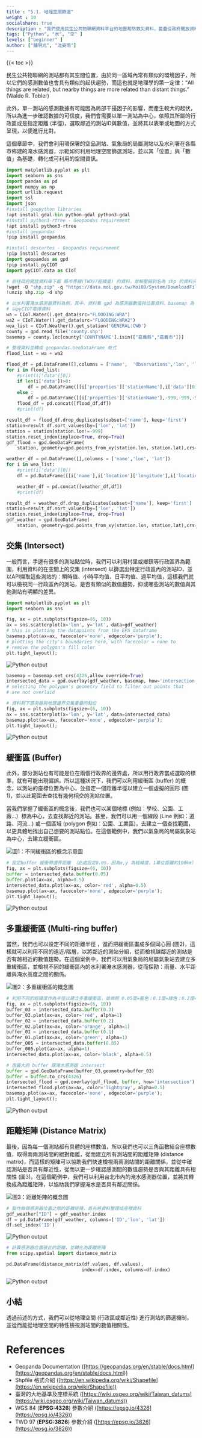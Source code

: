 ```yaml
---
title : "5.1. 地理空間篩選"
weight : 10
socialshare: true
description : "我們使用民生公共物聯網資料平台的地震和防救災資料，套疊從政府開放資料平臺取得的行政區域界線圖資，篩選特定行政區域內的資料，以及產製套疊地圖後的資料分布位置圖片檔案。除此之外，我們同時示範如何套疊特定的幾何拓撲區域，並將套疊的成果輸出成檔案與進行繪圖動作。"
tags: ["Python", "水", "空" ]
levels: ["beginner" ]
author: ["鍾明光", "沈姿雨"]
---
```


{{< toc >}}

民生公共物聯網的測站都有其空間位置，由於同一區域內常有類似的環境因子，所以它們的感測數值也會具有類似的起伏趨勢，而這也就是地理學的第一定律：“All things are related, but nearby things are more related than distant things.” (Waldo R. Tobler)

此外，單一測站的感測數據有可能因為局部干擾因子的影響，而產生較大的起伏，所以為進一步確認數據的可信度，我們會需要以單一測站為中心，依照其所屬的行政區或是指定距離 (半徑)，選取鄰近的測站ID與數值，並將其以表單或地圖的方式呈現，以便進行比對。

這個章節中，我們會利用環保署的空品測站、氣象局的局屬測站以及水利署在各縣市佈建的淹水感測器，示範如何利用地理空間篩選測站，並以其「位置」與「數值」為基礎，轉化成可利用的空間資訊。

```python
import matplotlib.pyplot as plt
import seaborn as sns
import pandas as pd
import numpy as np
import urllib.request
import ssl
import json
#install geopython libraries
!apt install gdal-bin python-gdal python3-gdal
#install python3-rtree - Geopandas requirement
!apt install python3-rtree 
#install geopandas
!pip install geopandas

#install descartes - Geopandas requirement
!pip install descartes
import geopandas as gpd
!pip install pyCIOT
import pyCIOT.data as CIoT
```

```python
# 前往政府開放資料庫下載 縣市界線(TWD97經緯度) 的資料，並解壓縮到名為 shp 的資料夾
!wget -O "shp.zip" -q "https://data.moi.gov.tw/MoiOD/System/DownloadFile.aspx?DATA=72874C55-884D-4CEA-B7D6-F60B0BE85AB0"
!unzip shp.zip -d shp
```

```python
# 以水利署淹水感測器資料為例，其中，資料集 gpd 為感測器數值與位置資料、basemap 為 county.shp (台灣縣市邊界)
# 以pyCIOT取得資料
wa = CIoT.Water().get_data(src="FLOODING:WRA")
wa2 = CIoT.Water().get_data(src="FLOODING:WRA2")
wea_list = CIoT.Weather().get_station('GENERAL:CWB')
county = gpd.read_file('county.shp')
basemap = county.loc[county['COUNTYNAME'].isin(["嘉義縣","嘉義市"])]

# 整理資料並轉成 geopandas.GeoDataFrame 格式
flood_list = wa + wa2

flood_df = pd.DataFrame([],columns = ['name',  'Observations','lon', 'lat'])
for i in flood_list:
    #print(i['data'][0])
    if len(i['data'])>0:
        df = pd.DataFrame([[i['properties']['stationName'],i['data'][0]['values'][0]['value'],i['location']['longitude'],i['location']['latitude']]],columns = ['name',  'Observations','lon', 'lat'])
    else :
        df = pd.DataFrame([[i['properties']['stationName'],-999,-999,-999]],columns = ['name',  'Observations','lon', 'lat'])
    flood_df = pd.concat([flood_df,df])
    #print(df)

result_df = flood_df.drop_duplicates(subset=['name'], keep='first')
station=result_df.sort_values(by=['lon', 'lat'])
station = station[station.lon!=-999]
station.reset_index(inplace=True, drop=True)
gdf_flood = gpd.GeoDataFrame(
    station, geometry=gpd.points_from_xy(station.lon, station.lat),crs="EPSG:4326")

weather_df = pd.DataFrame([],columns = ['name','lon', 'lat'])
for i in wea_list:
    #print(i['data'][0])
    df = pd.DataFrame([[i['name'],i['location']['longitude'],i['location']['latitude']]],columns = ['name','lon', 'lat'])

    weather_df = pd.concat([weather_df,df])
    #print(df)

result_df = weather_df.drop_duplicates(subset=['name'], keep='first')
station=result_df.sort_values(by=['lon', 'lat'])
station.reset_index(inplace=True, drop=True)
gdf_weather = gpd.GeoDataFrame(
    station, geometry=gpd.points_from_xy(station.lon, station.lat),crs="EPSG:4326")
```

## 交集 (Intersect)

一般而言，手邊有很多的測站點位時，我們可以利用村里或鄉鎮等行政區界為範圍，利用資料的在空間上的交集 (intersect) 以篩選出特定行政區內的測站ID，並以API擷取這些測站的：瞬時值、小時平均值、日平均值、週平均值，這樣我們就可以檢視同一行政區內的測站，是否有類似的數值趨勢，抑或哪些測站的數值與其他測站有明顯的差異。

```python
import matplotlib.pyplot as plt
import seaborn as sns

fig, ax = plt.subplots(figsize=(6, 10))
ax = sns.scatterplot(x='lon', y='lat', data=gdf_weather) 
# this is plotting the datapoints from the EPA dataframe
basemap.plot(ax=ax, facecolor='none', edgecolor='purple');
# plotting the city's boundaries here, with facecolor = none to 
# remove the polygon's fill color
plt.tight_layout();
```

![Python output](figures/5-1-1-1.png)

```python
basemap = basemap.set_crs(4326,allow_override=True)
intersected_data = gpd.overlay(gdf_weather, basemap, how='intersection') 
# selecting the polygon's geometry field to filter out points that 
# are not overlaid
```

```python
# 資料剩下感測器與地理邊界交集重疊的點位
fig, ax = plt.subplots(figsize=(6, 10))
ax = sns.scatterplot(x='lon', y='lat', data=intersected_data) 
basemap.plot(ax=ax, facecolor='none', edgecolor='purple');
plt.tight_layout();
```

![Python output](figures/5-1-1-2.png)

## 緩衝區 (Buffer)

此外，部分測站也有可能是位在兩個行政界的邊界處，所以用行政界當成選取的標準，就有可能出現偏誤。所以這種狀況下，我們可以利用緩衝區 (buffer) 的概念，以測站的座標位置為中心，並指定一個距離半徑以建立一個虛擬的圓形 (圖1)，並以此範圍去查找有幾何相交的測站位置。

當我們掌握了緩衝區的概念後，我們也可以某個地標 (例如：學校、公園、工廠...）標為中心，去查找鄰近的測站。甚至，我們可以用一個線段 (Line 例如：道路、河流…) 或一個區域 (polygon 例如：公園、工業區)，去建立一個查找範圍，以更具體地找出自己想要的測站點位。在這個範例中，我們以氣象局的局屬氣象站為中心，去建立緩衝區。

![圖1：不同緩衝區的概念示意圖](figures/5-1-2-1.png)


```python
# 設定buffer 緩衝帶邊界距離 （此處設定0.05，因為x,y 為經緯度，1單位距離約100km）
fig, ax = plt.subplots(figsize=(6, 10))
buffer = intersected_data.buffer(0.05)
buffer.plot(ax=ax, alpha=0.5)
intersected_data.plot(ax=ax, color='red', alpha=0.5)
basemap.plot(ax=ax, facecolor='none', edgecolor='purple');
plt.tight_layout();
```

![Python output](figures/5-1-2-2.png)

## 多重緩衝區 (Multi-ring buffer)

當然，我們也可以設定不同的距離半徑 ，進而把緩衝區畫成多個同心圓 (圖2)，這樣就可以利用不同的遠近/階層，以將鄰近的測站分組，從而檢視越鄰近的測站是否有越相近的數值趨勢。在這個案例中，我們可以用氣象局的局屬氣象站去建立多重緩衝區，並檢視不同的緩衝區內的水利署淹水感測器，從而探勘：雨量、水平距離與淹水高度之間的關係。

![圖2：多重緩衝區的概念圖](figures/5-1-3-1.png)


```python
# 利用不同的經緯度作為半徑以建立多重緩衝區，並依照 0.05度=藍色；0.1度=綠色；0.2度=橘色；0.3=紅色 進行顏色設定
fig, ax = plt.subplots(figsize=(6, 10))
buffer_03 = intersected_data.buffer(0.3)
buffer_03.plot(ax=ax, color='red', alpha=1)
buffer_02 = intersected_data.buffer(0.2)
buffer_02.plot(ax=ax, color='orange', alpha=1)
buffer_01 = intersected_data.buffer(0.1)
buffer_01.plot(ax=ax, color='green', alpha=1)
buffer_005 = intersected_data.buffer(0.05)
buffer_005.plot(ax=ax, alpha=1)
intersected_data.plot(ax=ax, color='black', alpha=0.5)

# 用最大的 buffer 跟淹水感測器 intersect
buffer = gpd.GeoDataFrame(buffer_03,geometry=buffer_03)
buffer = buffer.to_crs(4326)
intersected_flood = gpd.overlay(gdf_flood, buffer, how='intersection') 
intersected_flood.plot(ax=ax, color='lightgray', alpha=0.5)
basemap.plot(ax=ax, facecolor='none', edgecolor='purple');
plt.tight_layout();
```

![Python output](figures/5-1-3-2.png)

## 距離矩陣 (Distance Matrix)

最後，因為每一個測站都有具體的座標數值，所以我們也可以三角函數結合座標數值，取得兩兩測站間的絕對距離，從而建立所有測站間的距離矩陣 (distance matrix)，而這樣的矩陣可以協助我們快速檢視兩兩測站間的距離關係，並從中確認測站是否具有鄰近性，從而以更一步確認感測間的數值趨勢是否與其距離具有相關性 (圖3)。在這個範例中，我們可以利用台北市內的淹水感測器位置，並將其轉換成為距離矩陣，以協助我們掌握淹水是否具有鄰近關係。

![圖3：距離矩陣的概念圖](figures/5-1-4-1.png)


```python
# 製作每個感測器位置之間的距離矩陣，首先將資料整理成座標資料
gdf_weather["ID"] = gdf_weather.index
df = pd.DataFrame(gdf_weather, columns=['ID','lon', 'lat'])
df.set_index('ID')
```

![Python output](figures/5-1-4-2.png)

```python
# 計算感測器位置彼此的距離，並轉化為距離矩陣
from scipy.spatial import distance_matrix

pd.DataFrame(distance_matrix(df.values, df.values), 
							index=df.index, columns=df.index)
```

![Python output](figures/5-1-4-3.png)

## 小結

透過前述的方式，我們可以從地理空間 (行政區或鄰近性)  進行測站的篩選機制，並從而能從地理空間的特性檢視測站間的數值相關性。

# References

- Geopanda Documentation ([https://geopandas.org/en/stable/docs.html](https://geopandas.org/en/stable/docs.html))
- Shpfile 格式介紹 ([https://en.wikipedia.org/wiki/Shapefile](https://en.wikipedia.org/wiki/Shapefile))
- 臺灣的大地基準及座標系統 ([https://wiki.osgeo.org/wiki/Taiwan_datums](https://wiki.osgeo.org/wiki/Taiwan_datums))
- WGS 84 (****EPSG:4326****) 參數介紹 ([https://epsg.io/4326](https://epsg.io/4326))
- TWD 97 (****EPSG:3826****) 參數介紹 ([https://epsg.io/3826](https://epsg.io/3826))
